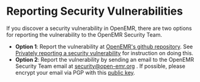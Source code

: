 # Reporting Security Vulnerabilities
If you discover a security vulnerability in OpenEMR, there are two options for reporting  the vulnerability to the OpenEMR Security Team.
  - **Option 1**: Report the vulnerability at [OpenEMR's github repository](https://github.com/openemr/openemr). See [Privately reporting a security vulnerability](https://docs.github.com/en/code-security/security-advisories/guidance-on-reporting-and-writing-information-about-vulnerabilities/privately-reporting-a-security-vulnerability#privately-reporting-a-security-vulnerability) for instruction on doing this.
  - **Option 2**: Report the vulnerability by sending an email to the OpenEMR Security Team email at security@open-emr.org . If possible, please encrypt your email via PGP with this [public key](https://www.open-emr.org/files/openemr-security-pgp-key.asc).
